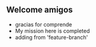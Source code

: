 ## Welcome amigos

- gracias for comprende
- My mission here is completed
- adding from 'feature-branch'